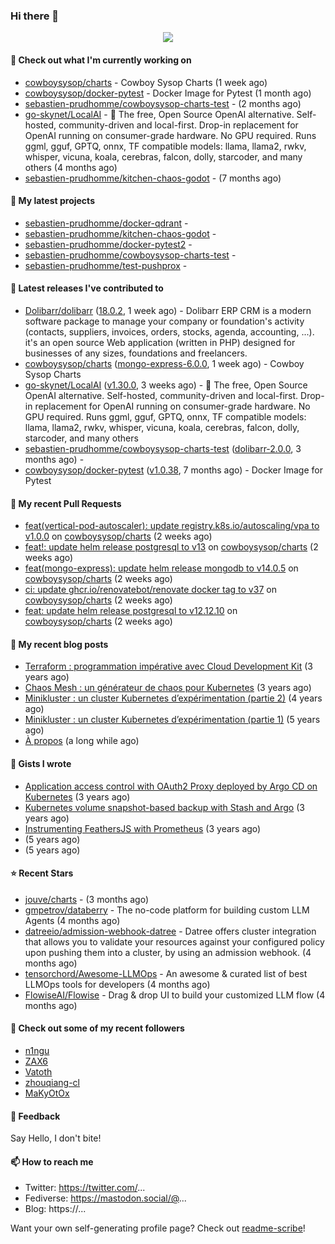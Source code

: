 ### Hi there 👋

<p align="center"><img src="https://github-readme-stats.vercel.app/api?username=sebastien-prudhomme&show_icons=true&locale=en"/></p>

#### 👷 Check out what I'm currently working on

- [cowboysysop/charts](https://github.com/cowboysysop/charts) - Cowboy Sysop Charts (1 week ago)
- [cowboysysop/docker-pytest](https://github.com/cowboysysop/docker-pytest) - Docker Image for Pytest (1 month ago)
- [sebastien-prudhomme/cowboysysop-charts-test](https://github.com/sebastien-prudhomme/cowboysysop-charts-test) -  (2 months ago)
- [go-skynet/LocalAI](https://github.com/go-skynet/LocalAI) - :robot: The free, Open Source OpenAI alternative. Self-hosted, community-driven and local-first. Drop-in replacement for OpenAI running on consumer-grade hardware. No GPU required. Runs ggml, gguf, GPTQ, onnx, TF compatible models: llama, llama2, rwkv, whisper, vicuna, koala, cerebras, falcon, dolly, starcoder, and many others (4 months ago)
- [sebastien-prudhomme/kitchen-chaos-godot](https://github.com/sebastien-prudhomme/kitchen-chaos-godot) -  (7 months ago)

#### 🌱 My latest projects

- [sebastien-prudhomme/docker-qdrant](https://github.com/sebastien-prudhomme/docker-qdrant) - 
- [sebastien-prudhomme/kitchen-chaos-godot](https://github.com/sebastien-prudhomme/kitchen-chaos-godot) - 
- [sebastien-prudhomme/docker-pytest2](https://github.com/sebastien-prudhomme/docker-pytest2) - 
- [sebastien-prudhomme/cowboysysop-charts-test](https://github.com/sebastien-prudhomme/cowboysysop-charts-test) - 
- [sebastien-prudhomme/test-pushprox](https://github.com/sebastien-prudhomme/test-pushprox) - 

#### 🔭 Latest releases I've contributed to

- [Dolibarr/dolibarr](https://github.com/Dolibarr/dolibarr) ([18.0.2](https://github.com/Dolibarr/dolibarr/releases/tag/18.0.2), 1 week ago) - Dolibarr ERP CRM is a modern software package to manage your company or foundation&#39;s activity (contacts, suppliers, invoices, orders, stocks, agenda, accounting, ...). it&#39;s an open source Web application (written in PHP) designed for businesses of any sizes, foundations and freelancers.
- [cowboysysop/charts](https://github.com/cowboysysop/charts) ([mongo-express-6.0.0](https://github.com/cowboysysop/charts/releases/tag/mongo-express-6.0.0), 1 week ago) - Cowboy Sysop Charts
- [go-skynet/LocalAI](https://github.com/go-skynet/LocalAI) ([v1.30.0](https://github.com/go-skynet/LocalAI/releases/tag/v1.30.0), 3 weeks ago) - :robot: The free, Open Source OpenAI alternative. Self-hosted, community-driven and local-first. Drop-in replacement for OpenAI running on consumer-grade hardware. No GPU required. Runs ggml, gguf, GPTQ, onnx, TF compatible models: llama, llama2, rwkv, whisper, vicuna, koala, cerebras, falcon, dolly, starcoder, and many others
- [sebastien-prudhomme/cowboysysop-charts-test](https://github.com/sebastien-prudhomme/cowboysysop-charts-test) ([dolibarr-2.0.0](https://github.com/sebastien-prudhomme/cowboysysop-charts-test/releases/tag/dolibarr-2.0.0), 3 months ago) - 
- [cowboysysop/docker-pytest](https://github.com/cowboysysop/docker-pytest) ([v1.0.38](https://github.com/cowboysysop/docker-pytest/releases/tag/v1.0.38), 7 months ago) - Docker Image for Pytest

#### 🔨 My recent Pull Requests

- [feat(vertical-pod-autoscaler): update registry.k8s.io/autoscaling/vpa to v1.0.0](https://github.com/cowboysysop/charts/pull/559) on [cowboysysop/charts](https://github.com/cowboysysop/charts) (2 weeks ago)
- [feat!: update helm release postgresql to v13](https://github.com/cowboysysop/charts/pull/558) on [cowboysysop/charts](https://github.com/cowboysysop/charts) (2 weeks ago)
- [feat(mongo-express): update helm release mongodb to v14.0.5](https://github.com/cowboysysop/charts/pull/557) on [cowboysysop/charts](https://github.com/cowboysysop/charts) (2 weeks ago)
- [ci: update ghcr.io/renovatebot/renovate docker tag to v37](https://github.com/cowboysysop/charts/pull/556) on [cowboysysop/charts](https://github.com/cowboysysop/charts) (2 weeks ago)
- [feat: update helm release postgresql to v12.12.10](https://github.com/cowboysysop/charts/pull/555) on [cowboysysop/charts](https://github.com/cowboysysop/charts) (2 weeks ago)

#### 📜 My recent blog posts

- [Terraform : programmation impérative avec Cloud Development Kit](https://www.cowboysysop.com/post/terraform-programmation-imperative-avec-cloud-development-kit/) (3 years ago)
- [Chaos Mesh : un générateur de chaos pour Kubernetes](https://www.cowboysysop.com/post/chaos-mesh-un-generateur-de-chaos-pour-kubernetes/) (3 years ago)
- [Minikluster : un cluster Kubernetes d’expérimentation (partie 2)](https://www.cowboysysop.com/post/minikluster-un-cluster-kubernetes-d-experimentation-partie-2/) (4 years ago)
- [Minikluster : un cluster Kubernetes d’expérimentation (partie 1)](https://www.cowboysysop.com/post/minikluster-un-cluster-kubernetes-d-experimentation-partie-1/) (5 years ago)
- [À propos](https://www.cowboysysop.com/page/a-propos/) (a long while ago)

#### 📓 Gists I wrote

- [Application access control with OAuth2 Proxy deployed by Argo CD on Kubernetes](https://gist.github.com/c90af146c465305087d5f5a55990ca71) (3 years ago)
- [Kubernetes volume snapshot-based backup with Stash and Argo](https://gist.github.com/c53e870dc6b4987fefa4c36ea9f1187c) (3 years ago)
- [Instrumenting FeathersJS with Prometheus](https://gist.github.com/93ab307c8c03a9c5fdb1ff728f413855) (3 years ago)
- [](https://gist.github.com/9827398f4f792569e56351ac56e80b80) (5 years ago)
- [](https://gist.github.com/064f0ea019c9ff37b71ebc023c0a0c6b) (5 years ago)

#### ⭐ Recent Stars

- [jouve/charts](https://github.com/jouve/charts) -  (3 months ago)
- [gmpetrov/databerry](https://github.com/gmpetrov/databerry) - The no-code platform for building custom LLM Agents (4 months ago)
- [datreeio/admission-webhook-datree](https://github.com/datreeio/admission-webhook-datree) - Datree offers cluster integration that allows you to validate your resources against your configured policy upon pushing them into a cluster, by using an admission webhook. (4 months ago)
- [tensorchord/Awesome-LLMOps](https://github.com/tensorchord/Awesome-LLMOps) - An awesome &amp; curated list of best LLMOps tools for developers (4 months ago)
- [FlowiseAI/Flowise](https://github.com/FlowiseAI/Flowise) - Drag &amp; drop UI to build your customized LLM flow (4 months ago)

#### 👯 Check out some of my recent followers

- [n1ngu](https://github.com/n1ngu)
- [ZAX6](https://github.com/ZAX6)
- [Vatoth](https://github.com/Vatoth)
- [zhouqiang-cl](https://github.com/zhouqiang-cl)
- [MaKyOtOx](https://github.com/MaKyOtOx)

#### 💬 Feedback

Say Hello, I don't bite!

#### 📫 How to reach me

- Twitter: https://twitter.com/...
- Fediverse: https://mastodon.social/@...
- Blog: https://...

Want your own self-generating profile page? Check out [readme-scribe](https://github.com/muesli/readme-scribe)!
